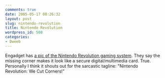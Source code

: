 ```yaml
---
comments: true
date: 2005-05-17 08:26:32
layout: post
slug: nintendo-revolution
title: Nintendo Revolution
wordpress_id: 508
categories:
- Dweeb
---
```


Engadget has [a pic of the Nintendo Revolution gaming system](http://www.engadget.com/entry/1234000790043627/). They say the missing corner makes it look like a secure digital/multimedia card. True. Personally I think it shouts out for the sarcastic tagline: "Nintendo Revolution: We Cut Corners!"
